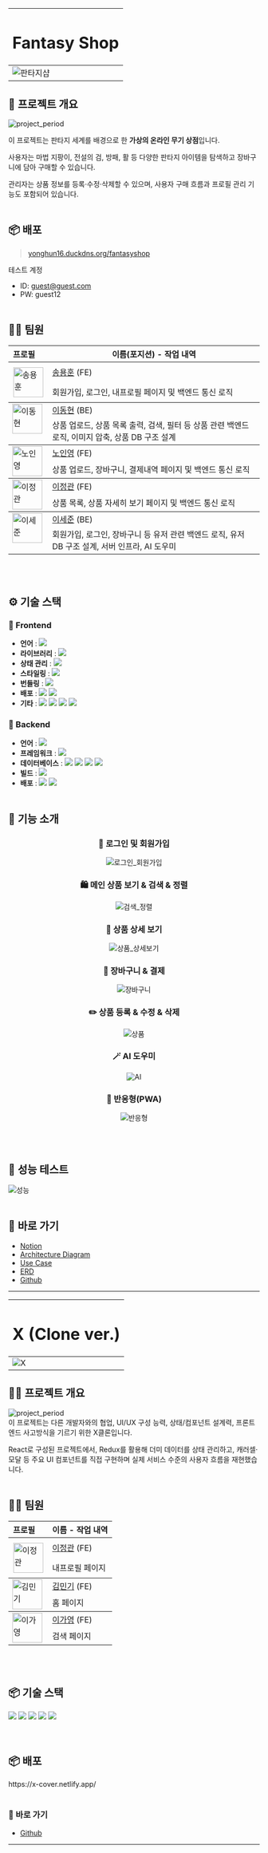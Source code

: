 |<h1 align="center">Fantasy Shop</h1>|
|-|
|![판타지샵](https://github.com/fantasy-shop/.github/blob/main/profile/project_info/title.png?raw=true)|

## 🧙 프로젝트 개요
![project_period](https://img.shields.io/badge/Project%20Period-2025--06--09%20~%202025--06--23-6366F1)

이 프로젝트는 판타지 세계를 배경으로 한 **가상의 온라인 무기 상점**입니다.

사용자는 마법 지팡이, 전설의 검, 방패, 활 등 다양한 판타지 아이템을 탐색하고 장바구니에 담아 구매할 수 있습니다.

관리자는 상품 정보를 등록·수정·삭제할 수 있으며, 사용자 구매 흐름과 프로필 관리 기능도 포함되어 있습니다.
<br></br>

## 📦 배포

> [yonghun16.duckdns.org/fantasyshop](https://yonghun16.duckdns.org/fantasyshop)

테스트 계정

- ID: guest@guest.com
- PW: guest12
<br></br>

## 💁🏻 팀원
<table>
  <thead>
    <tr>
      <th style="white-space: nowrap;">프로필&nbsp;&nbsp;&nbsp;&nbsp;</th>
      <th>이름(포지션) - 작업 내역</th>
    </tr>
  </thead>
  <tbody>
    <tr>
        <td rowspan="2" style="vertical-align: top; padding: 10px;">
        <img src="https://github.com/fantasy-shop/.github/blob/main/profile/project_info/pic1.png?raw=true" alt="송용훈" style="min-width: 50px; width:60px; height: 60px;" />
      </td>
      <td><a href="https://github.com/yonghun16">송용훈</a> (FE)</td>
    </tr>
     <tr>
      <td colspan="2">회원가입, 로그인, 내프로필 페이지 및 백엔드 통신 로직</td>
    </tr>
  </tbody>
  <tbody>
    <tr>
      <td rowspan="2" style="vertical-align: top; min-width: 50px;">
        <img src="https://github.com/fantasy-shop/.github/blob/main/profile/project_info/pic2.png?raw=true" alt="이동현" style="min-width: 50px; width:60px; height: 60px;" />
      </td>
      <td><a href="https://github.com/soohofather">이동현</a> (BE)</td>
    </tr>
      <tr>
        <td colspan="2">상품 업로드, 상품 목록 출력, 검색, 필터 등 상품 관련 백엔드 로직, 이미지 압축, 상품 DB 구조 설계</td>
      </tr>
    </tr>
  </tbody>
  <tbody>
    <tr>
      <td rowspan="2" style="vertical-align: top; min-width: 50px;">
        <img src="https://github.com/fantasy-shop/.github/blob/main/profile/project_info/pic4.png?raw=true" alt="노인영" style="min-width: 50px; width:60px; height: 60px;" />
      </td>
      <td><a href="https://github.com/ines2131/">노인영</a> (FE)</td>
    </tr>
     <tr>
       <td colspan="2">상품 업로드, 장바구니, 결제내역 페이지 및 백엔드 통신 로직</td>
     </tr>
    </tr>
  </tbody>
  <tbody>
    <tr>
      <td rowspan="2" style="vertical-align: top; min-width: 50px;">
        <img src="https://github.com/fantasy-shop/.github/blob/main/profile/project_info/pic3.png?raw=true" alt="이정관" style="min-width: 50px; width:60px; height: 60px;" />
      </td>
      <td><a href="https://github.com/LEEJUNGKWAN1">이정관</a> (FE)</td>
    </tr>
      <tr>
        <td colspan="2">상품 목록, 상품 자세히 보기 페이지 및 백엔드 통신 로직</td>
      </tr>
    </tr>
  </tbody>
  <tbody>
    <tr>
      <td rowspan="2" style="vertical-align: top; min-width: 50px;">
        <img src="https://github.com/fantasy-shop/.github/blob/main/profile/project_info/pic5.png?raw=true" alt="이세준" style="min-width: 50px; width:60px; height: 60px;" />
      </td>
      <td><a href="https://github.com/hello22433/">이세준</a> (BE)</td>
    </tr>
      <tr>
        <td colspan="2">회원가입, 로그인, 장바구니 등 유저 관련 백엔드 로직, 유저 DB 구조 설계, 서버 인프라, AI 도우미</td>
      </tr>
    </tr>
  </tbody>
</table>
<br></br>

## ⚙️ 기술 스택
### 🎨 Frontend
- **언어** : <!-- JavaScript --><a href="https://www.ecma-international.org/"><img src="https://img.shields.io/badge/JavaScript-F7DF1E?style=flat&logo=JavaScript&logoColor=white" /></a>
- **라이브러리** : <!-- React --><a href="https://reactjs.org/"><img src="https://img.shields.io/badge/React-58B4CD?style=flat&logo=React&logoColor=white" /></a>
- **상태 관리** : <!-- Reducx --><a href="https://react-redux.js.org"><img src="https://img.shields.io/badge/Redux-764ABC?style=flat&logo=Redux&logoColor=white" /></a>
- **스타일링** : <!-- Tailwind CSS --><a href="https://tailwindcss.com"><img src="https://img.shields.io/badge/Tailwind-06B6D4?style=flat&logo=tailwindcss&logoColor=white" /></a>
- **번들링** : <!-- Vite --><a href="https://vitejs.dev/"><img src="https://img.shields.io/badge/Vite-646CFF?style=flat&logo=Vite&logoColor=white" /></a>
- **배포** : <!-- NGINX --><a href="https://www.nginx.com/"><img src="https://img.shields.io/badge/NGINX-009639?style=flat&logo=NGINX&logoColor=white" /></a> <!-- OCI --><a href="https://www.oracle.com/cloud/"><img src="https://img.shields.io/badge/OCI-F80000?style=flat&logo=Oracle&logoColor=white" /></a> 
- **기타** : <!-- React Router --><a href="https://reactrouter.com"><img src="https://img.shields.io/badge/React_Router-CA4245?style=flat&logo=React%20router&logoColor=white" /></a> <!-- React Query --><a href="https://tanstack.com/query/latest"><img src="https://img.shields.io/badge/React_Query-FF4154?style=flat&logo=React%20query&logoColor=white" /></a> <!-- React Hook Form --><a href="https://react-hook-form.com"><img src="https://img.shields.io/badge/React_Hook_Form-EC5990?style=flat&logo=React%20hook%20form&logoColor=white" /></a> <a href="https://postcode.map.daum.net/guide"><img src="https://img.shields.io/badge/Kakao_Address_API-FEE500?style=flat&logo=kakao&logoColor=white" /></a>
### 🔐 Backend
- **언어** : <!-- Java --><a href="https://www.java.com/"><img src="https://img.shields.io/badge/Java-3D82A1?style=flat&logo=Conda-Forge&logoColor=white" /></a>
- **프레임워크** : <!-- Spring Boot --><a href="https://spring.io/projects/spring-boot"><img src="https://img.shields.io/badge/Spring_boot-6DB33F?style=flat&logo=SpringBoot&logoColor=white" /></a> 
- **데이터베이스** : <!-- MySQL --><a href="https://www.mysql.com/"><img src="https://img.shields.io/badge/MySQL-4479A1?style=flat&logo=MySQL&logoColor=white" /></a> <img src="https://img.shields.io/badge/Query_DSL-79E1F4?style=flat&logo=Query_DSL&logoColor=white" /> <img src="https://img.shields.io/badge/Spring_JPA-6DB33F?style=flat&logo=Spring_SPA&logoColor=white" /> <!-- Redis --><a href="https://redis.io"><img src="https://img.shields.io/badge/Redis-FF4438?style=flat&logo=Redis&logoColor=white" /></a>
- **빌드** : <!-- Gradle --><a href="https://gradle.org"><img src="https://img.shields.io/badge/Gradle-02303A?style=flat&logo=Gradle&logoColor=white" /></a>
- **배포** : <!-- NGINX --><a href="https://www.nginx.com/"><img src="https://img.shields.io/badge/NGINX-009639?style=flat&logo=NGINX&logoColor=white" /></a> <!-- OCI --><a href="https://www.oracle.com/cloud/"><img src="https://img.shields.io/badge/OCI-F80000?style=flat&logo=Oracle&logoColor=white" /></a>
<br></br>

## 🧩 기능 소개
<h3 align="center">🔑 로그인 및 회원가입</h3>
<p align="center">
  <img src="https://github.com/fantasy-shop/.github/blob/main/profile/project_info/login.gif?raw=true" alt="로그인_회원가입" />
</p>

<h3 align="center">🛍️ 메인 상품 보기 & 검색 & 정렬</h3>
<p align="center">
  <img src="https://github.com/fantasy-shop/.github/blob/main/profile/project_info/filter.gif?raw=true" alt="검색_정렬" />
</p>

<h3 align="center">👀 상품 상세 보기</h3>
<p align="center">
  <img src="https://github.com/fantasy-shop/.github/blob/main/profile/project_info/detail.gif?raw=true" alt="상품_상세보기" />
</p>

<h3 align="center">🛒 장바구니 & 결제</h3>
<p align="center">
  <img src="https://github.com/fantasy-shop/.github/blob/main/profile/project_info/cart.gif?raw=true" alt="장바구니" />
</p>

<h3 align="center">✏️ 상품 등록 & 수정 & 삭제</h3>
<p align="center">
  <img src="https://github.com/fantasy-shop/.github/blob/main/profile/project_info/adddel.gif?raw=true" alt="상품" />
</p>

<h3 align="center">🪄 AI 도우미</h3>
<p align="center">
  <img src="https://github.com/fantasy-shop/.github/blob/main/profile/project_info/ai.gif?raw=true" alt="AI" />
</p>

<h3 align="center">📲 반응형(PWA)</h3>
<p align="center">
  <img src="https://github.com/fantasy-shop/.github/blob/main/profile/project_info/mobile.gif?raw=true" alt="반응형" />
</p>
<br></br>

## 🧩 성능 테스트
![성능](https://github.com/fantasy-shop/.github/blob/main/profile/project_info/lighthouse.png?raw=true)
<br></br>

## 🔗 바로 가기
- [Notion](https://www.notion.so/Fantay-Shop-2063cf3a67fb8019bfd3c6c420803544?pvs=18&qid=&origin=)
- [Architecture Diagram](https://github.com/fantasy-shop/.github/blob/main/profile/project_info/architecture_diagram.png)
- [Use Case](https://editor.plantuml.com/uml/VPB1Rjf048Rl-nIZdDf39AynZgaY5AdFq0T0uBP812GmTmfKfKgbqZQeKGB8758fbIkvgQluq2VQ7Rz3DmgBZGVxP7c-__zdHZjd0w_HzuRd7TPnNtlWzQ3VVlFMWrQxxpQzTg_BMAFfzVg0um2lxt0zt_wBQ2H_18__R3Xmcus12qV9zIUycOC8HxX-VmID0RnwQV2KoyrIFCIuYZKpKuQJTydN6SYVTtAp0lad4d6ePHKYKn-SnZcPbP6jRsLuAVu6ycA6t-UWqo-o-kfXVIxLBb3Xx0hznLR5CoEA-n3zPRAuoeGuP0DnFyB9Hv3XPr0nqWzqaf5AvJY2v78gDofjgcHVnCC_BUFvXe2hIFgt-zFpauAqtFWMUQJ556yc6bV96oUJMV8Xqjmkd_dPxbYUQuTJ_l8773NYKFChzVucfa5bur_eBpNdjF6ttwgnvYPZkrE7u-FwqmcJaabB5LgoIObpndQxwPf3IpN67YDra0KluFIqtMrsXYstNjzZrMB63Sgi4f-jVPLYPZWvfY3dsdX2Z2cpIbYrXDcqeU7GXkaqjIqqwVefumUCZePc7fwvtTRmlFCV)
- [ERD](https://www.erdcloud.com/team/dfXYTu9t8z52mcGcr)
- [Github](https://github.com/fantasy-shop)

___

|<h1 align="center">X (Clone ver.)</h1>|
|-|
|![X](https://github.com/user-attachments/assets/e528adae-d29f-4497-8c59-b564d4115710)|

## 👨‍💻 프로젝트 개요
![project_period](https://img.shields.io/badge/Project%20Period-2025--05--26%20~%202025--06--02-6366F1)<br>
이 프로젝트는 다른 개발자와의 협업, UI/UX 구성 능력, 상태/컴포넌트 설계력, 프론트엔드 사고방식을 기르기 위한 X클론입니다.

React로 구성된 프로젝트에서, Redux를 활용해 더미 데이터를 상태 관리하고, 캐러셀·모달 등 주요 UI 컴포넌트를 직접 구현하며 실제 서비스 수준의 사용자 흐름을 재현했습니다.
<br></br>

<h2 align="left">💁🏻 팀원</h2>
<table>
  <thead>
    <tr>
      <th style="white-space: nowrap;">프로필&nbsp;&nbsp;&nbsp;&nbsp;</th>
      <th>이름 - 작업 내역</th>
    </tr>
  </thead>
  <tbody>
    <tr>
        <td rowspan="2" style="vertical-align: top; padding: 10px;">
        <img src="https://github.com/user-attachments/assets/bf5a487e-bcde-4aa9-a85f-939f86e93eb3" alt="이정관" style="min-width: 50px; width:60px; height: 60px;" />
      <td><a href="https://github.com/LEEJUNGKWAN1">이정관</a> (FE)</td>
    </tr>
     <tr>
      <td colspan="2">내프로필 페이지</td>
    </tr>
  <tbody>
    <tr>
      <td rowspan="2" style="vertical-align: top; min-width: 50px;">
        <img src="https://github.com/user-attachments/assets/eef5b360-acbd-49ca-8ca0-79cae7699b7e" alt="김민기" style="min-width: 50px; width:60px; height: 60px;" />
      </td>
      <td><a href="https://github.com/minki1220">김민기</a> (FE)</td>
    </tr>
      <tr>
        <td colspan="2">홈 페이지</td>
      </tr>
    </tr>
  <tbody>
    <tr>
      <td rowspan="2" style="vertical-align: top; min-width: 50px;">
        <img src="https://github.com/user-attachments/assets/f98210a9-bb1e-45b5-97df-b56b9ef72b60" alt="이가영" style="min-width: 50px; width:60px; height: 60px;" />
      </td>
      <td><a href="https://github.com/G0zero">이가영</a> (FE)</td>
    </tr>
     <tr>
       <td colspan="2">검색 페이지</td>
     </tr>
    </tr>
  </tbody>
</table>
<br></br>

<h2 align="left">📦 기술 스택</h2>
<div align="left">
  <img src="https://img.shields.io/badge/Javascript-F7DF1E?style=flat&logo=Javascript&logoColor=white">
  <img src="https://img.shields.io/badge/React-61DAFB?style=flat&logo=React&logoColor=white">
  <img src="https://img.shields.io/badge/Redux-764ABC?style=flat&logo=Redux&logoColor=white">
  <img src="https://img.shields.io/badge/StyledComponents-DB7093?style=flat&logo=StyledComponents&logoColor=white">
  <img src="https://img.shields.io/badge/Netlify-00C7B7?style=flat&logo=Netlify&logoColor=white">
</div>
<br></br>

<h2 align="left">📦 배포</h2>
https://x-cover.netlify.app/
<br></br>

### 🔗 바로 가기
- [Github](https://github.com/LEEJUNGKWAN1/x-cover)


___
